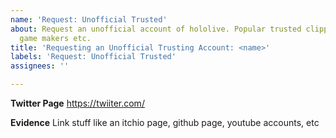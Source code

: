 ```yaml
---
name: 'Request: Unofficial Trusted'
about: Request an unofficial account of hololive. Popular trusted clippers, creators
  game makers etc.
title: 'Requesting an Unofficial Trusting Account: <name>'
labels: 'Request: Unofficial Trusted'
assignees: ''

---
```


**Twitter Page**
https://twiiter.com/

**Evidence**
Link stuff like an itchio page, github page, youtube accounts, etc
